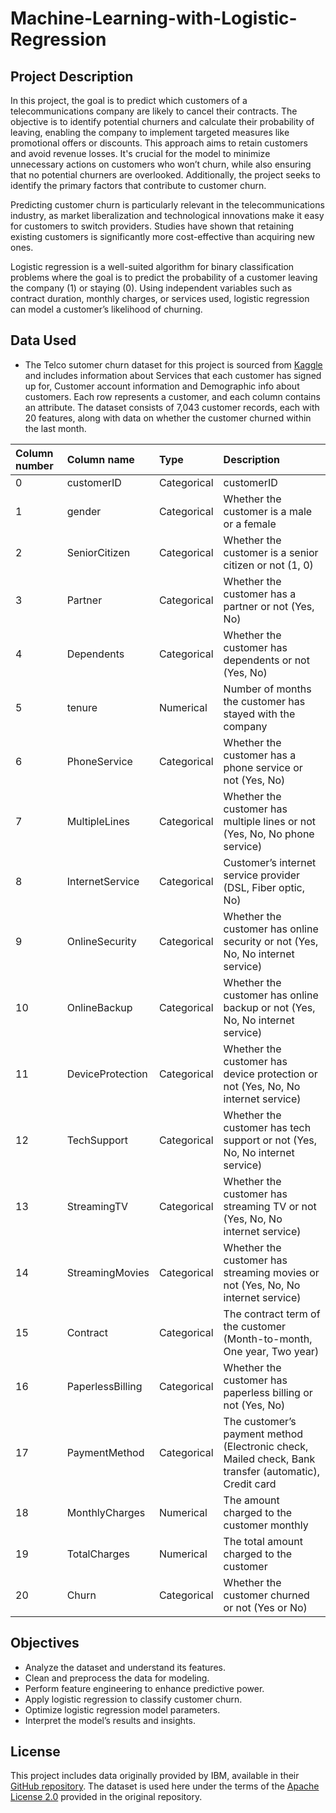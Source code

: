 # Machine-Learning-with-Logistic-Regression

## Project Description

In this project, the goal is to predict which customers of a telecommunications company are likely to cancel their contracts. The objective is to identify potential churners and calculate their probability of leaving, enabling the company to implement targeted measures like promotional offers or discounts. This approach aims to retain customers and avoid revenue losses. It's crucial for the model to minimize unnecessary actions on customers who won’t churn, while also ensuring that no potential churners are overlooked. Additionally, the project seeks to identify the primary factors that contribute to customer churn.

Predicting customer churn is particularly relevant in the telecommunications industry, as market liberalization and technological innovations make it easy for customers to switch providers. Studies have shown that retaining existing customers is significantly more cost-effective than acquiring new ones.

Logistic regression is a well-suited algorithm for binary classification problems where the goal is to predict the probability of a customer leaving the company (1) or staying (0). Using independent variables such as contract duration, monthly charges, or services used, logistic regression can model a customer’s likelihood of churning.

## Data Used

- The Telco sutomer churn dataset for this project is sourced from [Kaggle](https://www.kaggle.com/datasets/blastchar/telco-customer-churn/data) and includes information about Services that each customer has signed up for, Customer account information and Demographic info about customers. Each row represents a customer, and each column contains an attribute. The dataset consists of 7,043 customer records, each with 20 features, along with data on whether the customer churned within the last month.

| Column number| Column name | Type | Description |
|:----------|:----------|:----------|:----------|
|0   | customerID   | Categorical   | customerID   |
|1   | gender   | Categorical   | Whether the customer is a male or a female   |
|2   | SeniorCitizen   | Categorical   | Whether the customer is a senior citizen or not (1, 0)   |
|3   | Partner   | Categorical   | Whether the customer has a partner or not (Yes, No)   |
|4   | Dependents   | Categorical   | Whether the customer has dependents or not (Yes, No)   |
|5   | tenure   | Numerical   | Number of months the customer has stayed with the company   |
|6   | PhoneService   | Categorical   | Whether the customer has a phone service or not (Yes, No)   |
|7   | MultipleLines   | Categorical   | Whether the customer has multiple lines or not (Yes, No, No phone service)   |
|8   | InternetService   | Categorical   | Customer’s internet service provider (DSL, Fiber optic, No)   |
|9   | OnlineSecurity   | Categorical   | Whether the customer has online security or not (Yes, No, No internet service)   |
|10   | OnlineBackup   | Categorical   | Whether the customer has online backup or not (Yes, No, No internet service)   |
|11   | DeviceProtection   | Categorical   | Whether the customer has device protection or not (Yes, No, No internet service)   |
|12   | TechSupport   | Categorical   | Whether the customer has tech support or not (Yes, No, No internet service)   |
|13   | StreamingTV   | Categorical   | Whether the customer has streaming TV or not (Yes, No, No internet service)   |
|14   | StreamingMovies   | Categorical   | Whether the customer has streaming movies or not (Yes, No, No internet service)   |
|15   | Contract   | Categorical   | The contract term of the customer (Month-to-month, One year, Two year)   |
|16   | PaperlessBilling   | Categorical   | Whether the customer has paperless billing or not (Yes, No)   |
|17   | PaymentMethod   | Categorical   | The customer’s payment method (Electronic check, Mailed check, Bank transfer (automatic), Credit card    |
|18   | MonthlyCharges   | Numerical   | The amount charged to the customer monthly   |
|19   | TotalCharges   | Numerical   | The total amount charged to the customer   |
|20   | Churn   | Categorical   | Whether the customer churned or not (Yes or No)   |

## Objectives

- Analyze the dataset and understand its features.
- Clean and preprocess the data for modeling.
- Perform feature engineering to enhance predictive power.
- Apply logistic regression to classify customer churn.
- Optimize logistic regression model parameters.
- Interpret the model’s results and insights.

## License

This project includes data originally provided by IBM, available in their [GitHub repository](https://github.com/IBM/telco-customer-churn-on-icp4d). The dataset is used here under the terms of the [Apache License 2.0](./LICENSE) provided in the original repository.
